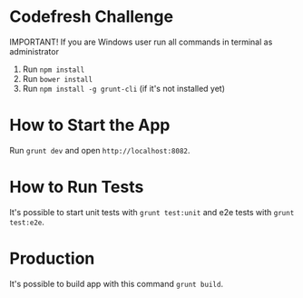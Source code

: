 # Codefresh Challenge

IMPORTANT! If you are Windows user run all commands in terminal as administrator

1. Run ```npm install```
2. Run ```bower install```
3. Run ```npm install -g grunt-cli``` (if it's not installed yet)

# How to Start the App

Run ```grunt dev``` and open ```http://localhost:8082```.

# How to Run Tests

It's possible to start unit tests with ```grunt test:unit``` and e2e tests with ```grunt test:e2e```.

# Production

It's possible to build app with this command ```grunt build```.
